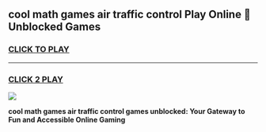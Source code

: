 
## cool math games air traffic control Play Online 👋 Unblocked Games
<h3>
<a href="https://news.freeplayer.one?title=cool_math_games_air_traffic_control&ref=17CMG">CLICK TO PLAY</a></h3>
<hr>

<h3>
<a href="https://news.freeplayer.one?title=cool_math_games_air_traffic_control&ref=17CMG">CLICK 2 PLAY</a>
  
</h3>

<a href="https://news.freeplayer.one?title=cool_math_games_air_traffic_control&ref=17CMG/"><img src="https://clearcache.store/games.png"></a>


**cool math games air traffic control games unblocked: Your Gateway to Fun and Accessible Online Gaming**
